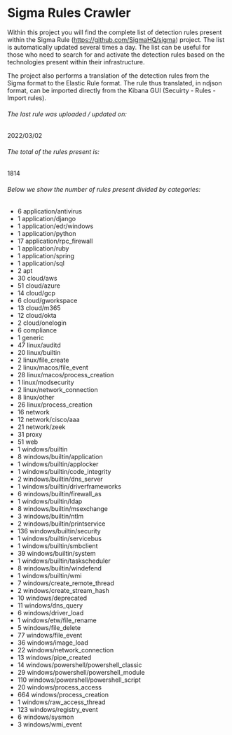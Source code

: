 # Sigma Rules Crawler
Within this project you will find the complete list of detection rules present within the Sigma Rule (https://github.com/SigmaHQ/sigma) project. The list is automatically updated several times a day.
The list can be useful for those who need to search for and activate the detection rules based on the technologies present within their infrastructure.

The project also performs a translation of the detection rules from the Sigma format to the Elastic Rule format. The rule thus translated, in ndjson format, can be imported directly from the Kibana GUI (Secuirty - Rules - Import rules).


###### The last rule was uploaded / updated on:
2022/03/02
###### The total of the rules present is:
1814
###### Below we show the number of rules present divided by categories:
- 6 application/antivirus
- 1 application/django
- 1 application/edr/windows
- 1 application/python
- 17 application/rpc_firewall
- 1 application/ruby
- 1 application/spring
- 1 application/sql
- 2 apt
- 30 cloud/aws
- 51 cloud/azure
- 14 cloud/gcp
- 6 cloud/gworkspace
- 13 cloud/m365
- 12 cloud/okta
- 2 cloud/onelogin
- 6 compliance
- 1 generic
- 47 linux/auditd
- 20 linux/builtin
- 2 linux/file_create
- 2 linux/macos/file_event
- 28 linux/macos/process_creation
- 1 linux/modsecurity
- 2 linux/network_connection
- 8 linux/other
- 26 linux/process_creation
- 16 network
- 12 network/cisco/aaa
- 21 network/zeek
- 31 proxy
- 51 web
- 1 windows/builtin
- 8 windows/builtin/application
- 1 windows/builtin/applocker
- 1 windows/builtin/code_integrity
- 2 windows/builtin/dns_server
- 1 windows/builtin/driverframeworks
- 6 windows/builtin/firewall_as
- 1 windows/builtin/ldap
- 8 windows/builtin/msexchange
- 3 windows/builtin/ntlm
- 2 windows/builtin/printservice
- 136 windows/builtin/security
- 1 windows/builtin/servicebus
- 1 windows/builtin/smbclient
- 39 windows/builtin/system
- 1 windows/builtin/taskscheduler
- 8 windows/builtin/windefend
- 1 windows/builtin/wmi
- 7 windows/create_remote_thread
- 2 windows/create_stream_hash
- 10 windows/deprecated
- 11 windows/dns_query
- 6 windows/driver_load
- 1 windows/etw/file_rename
- 5 windows/file_delete
- 77 windows/file_event
- 36 windows/image_load
- 22 windows/network_connection
- 13 windows/pipe_created
- 14 windows/powershell/powershell_classic
- 29 windows/powershell/powershell_module
- 110 windows/powershell/powershell_script
- 20 windows/process_access
- 664 windows/process_creation
- 1 windows/raw_access_thread
- 123 windows/registry_event
- 6 windows/sysmon
- 3 windows/wmi_event
